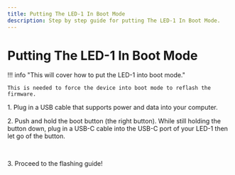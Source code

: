 ```yaml
---
title: Putting The LED-1 In Boot Mode
description: Step by step guide for putting The LED-1 In Boot Mode.
---
```

# Putting The LED-1 In Boot Mode

!!! info "This will cover how to put the LED-1 into boot mode."

    This is needed to force the device into boot mode to reflash the firmware.

1\. Plug in a USB cable that supports power and data into your computer.

2\. Push and hold the boot button (the right button). While still holding the button down, plug in a USB-C cable into the USB-C port of your LED-1 then let go of the button.

&nbsp;

3\. Proceed to the flashing guide!